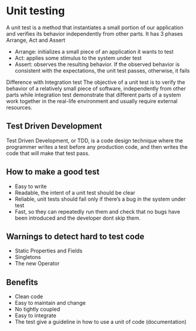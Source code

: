 # Unit testing

A unit test is a method that instantiates a small portion of our application and verifies its behavior independently from other parts. It has 3 phases Arrange, Act and Assert

 - Arrange: initializes a small piece of an application it wants to test
 - Act: applies some stimulus to the system under test
 - Assert: observes the resulting behavior. If the observed behavior is consistent with the expectations, the unit test passes, otherwise, it fails

Difference with Integration test
The objective of a unit test is to verify the behavior of a relatively small piece of software, independently from other parts while integration test demonstrate that different parts of a system work together in the real-life environment and usually require external resources.

## Test Driven Development

Test Driven Development, or TDD, is a code design technique where the programmer writes a test before any production code, and then writes the code that will make that test pass.

## How to make a good test

 - Easy to write
 - Readable, the intent of a unit test should be clear
 - Reliable, unit tests should fail only if there’s a bug in the system under test
 - Fast, so they can repeatedly run them and check that no bugs have been introduced and the developer dont skip them.

## Warnings to detect hard to test code

 - Static Properties and Fields
 - Singletons
 - The  new Operator

## Benefits

 - Clean code
 - Easy to maintain and change
 - No tightly coupled
 - Easy to integrate
 - The test give a guideline in how to use a unit of code (documentation)
